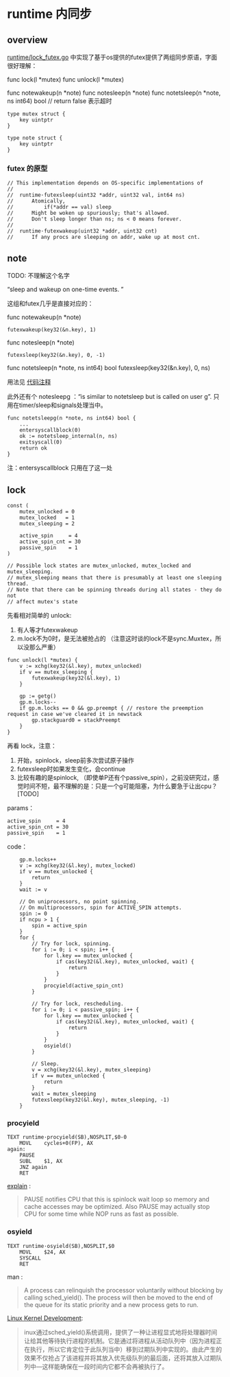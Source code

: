 
# runtime 内同步
## overview

[runtime/lock_futex.go](https://github.com/youngsofun/go/blob/master/src/runtime/lock_futex.go) 中实现了基于os提供的futex提供了两组同步原语，字面很好理解：


func lock(l *mutex) 
func unlock(l *mutex) 

func notewakeup(n *note)
func notesleep(n *note)
func notetsleep(n *note, ns int64) bool  // return false 表示超时

```
type mutex struct {
	key uintptr
}

type note struct {
	key uintptr
}
```


### futex 的原型

```
// This implementation depends on OS-specific implementations of
//
//	runtime·futexsleep(uint32 *addr, uint32 val, int64 ns)
//		Atomically,
//			if(*addr == val) sleep
//		Might be woken up spuriously; that's allowed.
//		Don't sleep longer than ns; ns < 0 means forever.
//
//	runtime·futexwakeup(uint32 *addr, uint32 cnt)
//		If any procs are sleeping on addr, wake up at most cnt.
```

## note

TODO: 不理解这个名字

“sleep and wakeup on one-time events. ”

这组和futex几乎是直接对应的：


func notewakeup(n *note)

	futexwakeup(key32(&n.key), 1)
	
	
func notesleep(n *note) 

	futexsleep(key32(&n.key), 0, -1)

func notetsleep(n *note, ns int64) bool
 	futexsleep(key32(&n.key), 0, ns)
 	
 	
用法见 [代码注释](https://github.com/youngsofun/go/blob/master/src/runtime/runtime2.go#L666)

此外还有个 notesleepg ：“is similar to notetsleep but is called on user g”. 只用在timer/sleep和signals处理当中。


```
func notetsleepg(n *note, ns int64) bool {
	...
	entersyscallblock(0)
	ok := notetsleep_internal(n, ns)
	exitsyscall(0)
	return ok
}
```

注：entersyscallblock 只用在了这一处

##  lock

```
const (
	mutex_unlocked = 0
	mutex_locked   = 1
	mutex_sleeping = 2

	active_spin     = 4
	active_spin_cnt = 30
	passive_spin    = 1
)

// Possible lock states are mutex_unlocked, mutex_locked and mutex_sleeping.
// mutex_sleeping means that there is presumably at least one sleeping thread.
// Note that there can be spinning threads during all states - they do not
// affect mutex's state
```
先看相对简单的 unlock:

1. 有人等才futexwakeup
2. m.lock不为0时，是无法被抢占的 （注意这时谈的lock不是sync.Muxtex，所以没那么严重）

```
func unlock(l *mutex) {
	v := xchg(key32(&l.key), mutex_unlocked)
	if v == mutex_sleeping {
		futexwakeup(key32(&l.key), 1)
	}

	gp := getg()
	gp.m.locks--
	if gp.m.locks == 0 && gp.preempt { // restore the preemption request in case we've cleared it in newstack
		gp.stackguard0 = stackPreempt
	}
}
```

再看 lock，注意：

1. 开始，spinlock，sleep前多次尝试原子操作
2. futexsleep时如果发生变化，会continue 
3. 比较有趣的是spinlock, （即使单P还有个passive_spin），之前没研究过，感觉时间不短，最不理解的是：只是一个g可能阻塞，为什么要急于让出cpu？[TODO]


params：

	active_spin     = 4
	active_spin_cnt = 30
	passive_spin    = 1

code：

```
	gp.m.locks++
	v := xchg(key32(&l.key), mutex_locked)
	if v == mutex_unlocked {
		return
	}
	wait := v
	
	// On uniprocessors, no point spinning.
	// On multiprocessors, spin for ACTIVE_SPIN attempts.
	spin := 0
	if ncpu > 1 {
		spin = active_spin
	}
	for {
		// Try for lock, spinning.
		for i := 0; i < spin; i++ {
			for l.key == mutex_unlocked {
				if cas(key32(&l.key), mutex_unlocked, wait) {
					return
				}
			}
			procyield(active_spin_cnt)
		}

		// Try for lock, rescheduling.
		for i := 0; i < passive_spin; i++ {
			for l.key == mutex_unlocked {
				if cas(key32(&l.key), mutex_unlocked, wait) {
					return
				}
			}
			osyield()
		}

		// Sleep.
		v = xchg(key32(&l.key), mutex_sleeping)
		if v == mutex_unlocked {
			return
		}
		wait = mutex_sleeping
		futexsleep(key32(&l.key), mutex_sleeping, -1)
	}
```

###  procyield
```
TEXT runtime·procyield(SB),NOSPLIT,$0-0
	MOVL	cycles+0(FP), AX
again:
	PAUSE
	SUBL	$1, AX
	JNZ	again
	RET
```

[explain](http://stackoverflow.com/a/4725741) :

> PAUSE notifies CPU that this is spinlock wait loop so memory and cache accesses may be optimized. Also PAUSE may actually stop CPU for some time while NOP runs as fast as possible.




### osyield

```
TEXT runtime·osyield(SB),NOSPLIT,$0
	MOVL	$24, AX
	SYSCALL
	RET
```

man :

> A process can relinquish the processor voluntarily without blocking by calling sched_yield(). The process will then be moved to the end of the queue for its static priority and a new process gets to run.


[Linux Kernel Development](http://www.informit.com/articles/article.aspx?p=101760&seqNum=5):

> inux通过sched_yield()系统调用，提供了一种让进程显式地将处理器时间让给其他等待执行进程的机制。它是通过将进程从活动队列中（因为进程正在执行，所以它肯定位于此队列当中）移到过期队列中实现的。由此产生的效果不仅抢占了该进程并将其放入优先级队列的最后面，还将其放入过期队列中—这样能确保在一段时间内它都不会再被执行了。






